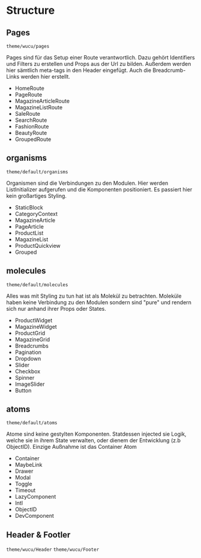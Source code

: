 # Structure

## Pages

  `theme/wucu/pages`

Pages sind für das Setup einer Route verantwortlich. Dazu gehört Identifiers und Filters zu erstellen und Props aus der Url zu bilden. Außerdem werden hier sämtlich meta-tags in den Header eingefügt. Auch die Breadcrumb-Links werden hier erstellt.

- HomeRoute
- PageRoute
- MagazineArticleRoute
- MagazineListRoute
- SaleRoute
- SearchRoute
- FashionRoute
- BeautyRoute
- GroupedRoute

## organisms

  `theme/default/organisms`

Organismen sind die Verbindungen zu den Modulen. Hier werden ListInitializer aufgerufen und die Komponenten positioniert. Es passiert hier kein großartiges Styling. 

- StaticBlock
- CategoryContext
- MagazineArticle
- PageArticle
- ProductList
- MagazineList
- ProductQuickview
- Grouped

## molecules

  `theme/default/molecules`

Alles was mit Styling zu tun hat ist als Molekül zu betrachten. Moleküle haben keine Verbindung zu den Modulen sondern sind "pure" und rendern sich nur anhand ihrer Props oder States.

- ProductWidget
- MagazineWidget
- ProductGrid
- MagazineGrid
- Breadcrumbs
- Pagination
- Dropdown
- Slider
- Checkbox
- Spinner
- ImageSlider
- Button

## atoms

  `theme/default/atoms`

Atome sind keine gestylten Komponenten. Statdessen injected sie Logik, welche sie in ihrem State verwalten, oder dienem der Entwicklung (z.b ObjectID). Einzige Außnahme ist das Container Atom

- Container
- MaybeLink
- Drawer
- Modal
- Toggle
- Timeout
- LazyComponent
- Intl
- ObjectID
- DevComponent

## Header & Footler

  `theme/wucu/Header`
  `theme/wucu/Footer`
